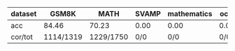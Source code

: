 |dataset|GSM8K|MATH|SVAMP|mathematics|ocw|aime24|amc23|carp_en|college_math|olympiadbench|
|--|--|--|--|--|--|--|--|--|--|--|
|acc|84.46|70.23|0.00|0.00|0.00|0.00|0.00|0.00|0.00|0.00|
|cor/tot|1114/1319|1229/1750|0/0|0/0|0/0|0/0|0/0|0/0|0/0|0/0|
